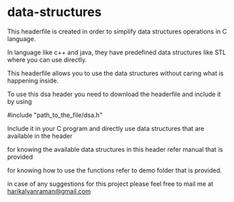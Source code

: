 # data-structures

This headerfile is created in order to simplify data structures operations in C language.

In language like c++ and java, they have predefined data structures like STL where you can use directly.

This headerfile allows you to use the data structures without caring what is happening inside.

To use this dsa header you need to download the headerfile and include it by using

#include "path_to_the_file/dsa.h"
	
Include it in your C program and directly use data structures that are available in the header

for knowing the available data structures in this header refer manual that is provided

for knowing how to use the functions refer to demo folder that is provided.

in case of any suggestions for this project please feel free to mail me at
	<harikalyanraman@gmail.com>
